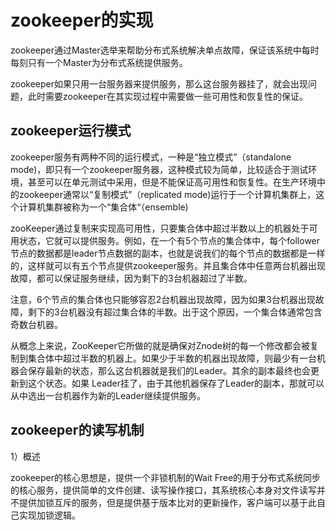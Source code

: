 # zookeeper的实现
zookeeper通过Master选举来帮助分布式系统解决单点故障，保证该系统中每时每刻只有一个Master为分布式系统提供服务。

zookeeper如果只用一台服务器来提供服务，那么这台服务器挂了，就会出现问题，此时需要zookeeper在其实现过程中需要做一些可用性和恢复性的保证。

## zookeeper运行模式
zookeeper服务有两种不同的运行模式，一种是“独立模式”（standalone mode)，即只有一个zookeeper服务器，这种模式较为简单，比较适合于测试环境，甚至可以在单元测试中采用，但是不能保证高可用性和恢复性。在生产环境中的zookeeper通常以“复制模式”（replicated mode)运行于一个计算机集群上，这个计算机集群被称为一个“集合体“（ensemble)

zooKeeper通过复制来实现高可用性，只要集合体中超过半数以上的机器处于可用状态，它就可以提供服务。例如，在一个有5个节点的集合体中，每个follower节点的数据都是leader节点数据的副本，也就是说我们的每个节点的数据都是一样的，这样就可以有五个节点提供zookeeper服务。并且集合体中任意两台机器出现故障，都可以保证服务继续，因为剩下的3台机器超过了半数。

注意，6个节点的集合体也只能够容忍2台机器出现故障，因为如果3台机器出现故障，剩下的3台机器没有超过集合体的半数。出于这个原因，一个集合体通常包含奇数台机器。

从概念上来说，ZooKeeper它所做的就是确保对Znode树的每一个修改都会被复制到集合体中超过半数的机器上。如果少于半数的机器出现故障，则最少有一台机器会保存最新的状态，那么这台机器就是我们的Leader。其余的副本最终也会更新到这个状态。如果 Leader挂了，由于其他机器保存了Leader的副本，那就可以从中选出一台机器作为新的Leader继续提供服务。

## zookeeper的读写机制
1）概述

zookeeper的核心思想是，提供一个非锁机制的Wait Free的用于分布式系统同步的核心服务，提供简单的文件创建、读写操作接口，其系统核心本身对文件读写并不提供加锁互斥的服务，但是提供基于版本比对的更新操作，客户端可以基于此自己实现加锁逻辑。



